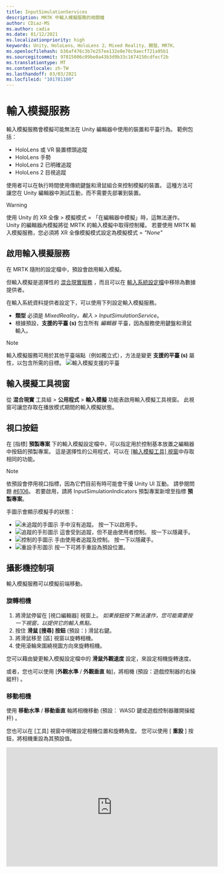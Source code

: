 ```yaml
---
title: InputSimulationServices
description: MRTK 中輸入模擬服務的相關檔
author: CDiaz-MS
ms.author: cadia
ms.date: 01/12/2021
ms.localizationpriority: high
keywords: Unity、HoloLens、HoloLens 2、Mixed Reality、開發、MRTK、
ms.openlocfilehash: b36af476c3b7e257ee132e0e70c9aecf721a95b1
ms.sourcegitcommit: 97815006c09be0a43b3d9b33c1674150cdfecf2b
ms.translationtype: MT
ms.contentlocale: zh-TW
ms.lasthandoff: 03/03/2021
ms.locfileid: "101781100"
---
```

# <a name="input-simulation-service"></a>輸入模擬服務

輸入模擬服務會模擬可能無法在 Unity 編輯器中使用的裝置和平臺行為。 範例包括：

* HoloLens 或 VR 裝置標頭追蹤
* HoloLens 手勢
* HoloLens 2 已明確追蹤
* HoloLens 2 目視追蹤

使用者可以在執行時間使用傳統鍵盤和滑鼠組合來控制模擬的裝置。 這種方法可讓您在 Unity 編輯器中測試互動，而不需要先部署到裝置。

> [!WARNING]
> 使用 Unity 的 XR 全像 > 模擬模式 = 「在編輯器中模擬」時，這無法運作。 Unity 的編輯器內模擬將從 MRTK 的輸入模擬中取得控制權。 若要使用 MRTK 輸入模擬服務，您必須將 XR 全像模擬模式設定為模擬模式 = *"None"*

## <a name="enabling-the-input-simulation-service"></a>啟用輸入模擬服務

在 MRTK 隨附的設定檔中，預設會啟用輸入模擬。

但輸入模擬是選擇性的 [混合現實服務](../../out-of-scope/MixedRealityServices.md) ，而且可以在 [輸入系統設定檔](../Input/InputProviders.md)中移除為數據提供者。

在輸入系統資料提供者設定下，可以使用下列設定輸入模擬服務。

* **類型** 必須是 *MixedReality。輸入 > InputSimulationService*。
* 根據預設，**支援的平臺 (s)** 包含所有 *編輯器* 平臺，因為服務使用鍵盤和滑鼠輸入。

> [!NOTE]
> 輸入模擬服務可用於其他平臺端點（例如獨立式），方法是變更 **支援的平臺 (s)** 屬性，以包含所需的目標。
> ![輸入模擬支援的平臺](../Images/InputSimulation/InputSimulationSupportedPlatforms.gif)

## <a name="input-simulation-tools-window"></a>輸入模擬工具視窗

從 **混合現實** 工具組  >  **公用程式**  >  **輸入模擬** 功能表啟用輸入模擬工具視窗。 此視窗可讓您存取在播放模式期間的輸入模擬狀態。

## <a name="viewport-buttons"></a>視口按鈕

在 [指標] **預製專案** 下的輸入模擬設定檔中，可以指定用於控制基本放置之編輯器中按鈕的預製專案。 這是選擇性的公用程式，可以在 [ [輸入模擬工具] 視窗](#input-simulation-tools-window)中存取相同的功能。

> [!NOTE]
> 依預設會停用視口指標，因為它們目前有時可能會干擾 Unity UI 互動。 請參閱問題 [#6106](https://github.com/microsoft/MixedRealityToolkit-Unity/issues/6106)。 若要啟用，請將 InputSimulationIndicators 預製專案新增至指標 **預製專案**。

手圖示會顯示模擬手的狀態：

* ![未追蹤的手圖示](../Images/InputSimulation/MRTK_InputSimulation_HandIndicator_Untracked.png) 手中沒有追蹤。 按一下以啟用手。
* ![追蹤的手形圖示](../Images/InputSimulation/MRTK_InputSimulation_HandIndicator_Tracked.png "追蹤的手形圖示") 這會受到追蹤，但不是由使用者控制。 按一下以隱藏手。
* ![控制的手圖示](../Images/InputSimulation/MRTK_InputSimulation_HandIndicator_Controlled.png "控制的手圖示") 手由使用者追蹤及控制。 按一下以隱藏手。
* ![重設手形圖示](../Images/InputSimulation/MRTK_InputSimulation_HandIndicator_Reset.png "重設手形圖示") 按一下可將手重設為預設位置。

## <a name="camera-control"></a>攝影機控制項

輸入模擬服務可以模擬前端移動。

### <a name="rotating-the-camera"></a>旋轉相機

1. 將滑鼠停留在 [視口編輯器] 視窗上。
    *如果按鈕按下無法運作，您可能需要按一下視窗，以提供它的輸入焦點。*
1. 按住 **滑鼠 [搜尋] 按鈕** (預設：) 滑鼠右鍵。
1. 將滑鼠移至 [區] 視窗以旋轉相機。
1. 使用滾輪來圍繞視圖方向來旋轉相機。

您可以藉由變更輸入模擬設定檔中的 **滑鼠外觀速度** 設定，來設定相機旋轉速度。

或者，您也可以使用 [**外觀水準** / **外觀垂直** 軸]，將相機 (預設：遊戲控制器的右操縱杆) 。

### <a name="moving-the-camera"></a>移動相機

使用 **移動水準** / **移動垂直** 軸將相機移動 (預設： WASD 鍵或遊戲控制器離開操縱杆) 。

您也可以在 [工具] 視窗中明確設定相機位置和旋轉角度。 您可以使用 [ **重設** ] 按鈕，將相機重設為其預設值。

<iframe width="560" height="315" src="https://www.youtube.com/embed/Z7L4I1ET7GU" class="center" frameborder="0" allow="accelerometer; encrypted-media; gyroscope; picture-in-picture" allowfullscreen />

## <a name="hand-simulation"></a>手上模擬

輸入模擬支援模擬的裝置。 這些虛擬手可以與任何支援一般裝置的物件互動，例如按鈕或 grabbable 物件。

### <a name="hand-simulation-mode"></a>手動模擬模式

在 [ [輸入模擬工具] 視窗](#input-simulation-tools-window) 中，[ **手動模擬模式** ] 設定會在兩個不同的輸入模型之間切換。 您也可以在輸入模擬設定檔中設定預設模式。

* 明確表達的 *手：模擬* 具有聯合位置資料的全向裝置。

   模擬 HoloLens 2 互動模型。

   以確切定位或使用觸控為依據的互動，可在此模式中模擬。

* *手勢*：利用點擊和基本手勢模擬簡化的模型。

   模擬 [HoloLens 互動模型](https://docs.microsoft.com/windows/mixed-reality/gestures)。

   焦點是使用注視指標來控制。 「 *攻* 點」手勢用來與按鈕互動。

### <a name="controlling-hand-movement"></a>控制手間移動

按住 **左邊/右邊的 Control 鍵** (預設：左邊的左 *移* 和右邊的 *空格*) ，以取得任一手勢的控制權。 當按下操作鍵時，該手將會出現在區中。 釋放操作金鑰後，就會在短 **手隱藏 Timeout** 之後消失。

您可以在 [ [輸入模擬工具] 視窗](#input-simulation-tools-window) 中永久切換，或按下 **切換左/右邊鍵** (預設： *T* 代表左邊， *Y* 表示右邊的) 。 再按一次切換鍵，以再次隱藏手。

滑鼠移動會將手移至 [view] 平面。 您可以使用 **滑鼠滾輪**，更進一步或更靠近相機移動手。

若要使用滑鼠旋轉手，請將 **左/右邊的控制項按鍵** (*左移* 或 *空格*) *，然後* 將滑鼠 **旋轉按鈕** (預設值： *ctrl* 鍵) 然後移動滑鼠以旋轉手。 您可以藉由變更輸入模擬設定檔中的 **滑鼠右鍵旋轉速度** 設定來設定手旋轉速度。

所有放置也都可以在 [ [輸入模擬工具] 視窗](#input-simulation-tools-window)中變更，包括重設為預設值。

### <a name="additional-profile-settings"></a>其他設定檔設定

* **右深度乘數** 控制滑鼠滾輪深度移動的敏感度。 較大的數位會加速縮放。
* [**預設距離**] 是從相機手上的初始距離。 按一下 [ **重設** ] 按鈕也會將手放在這個距離。
* **手抖動量** 會將隨機的動作新增至手中。 這項功能可用來模擬裝置上不正確的手追蹤，並確保互動適用于雜訊的輸入。

<iframe width="560" height="315" src="https://www.youtube.com/embed/uRYfwuqsjBQ" class="center" frameborder="0" allow="accelerometer; encrypted-media; gyroscope; picture-in-picture" allowfullscreen />

### <a name="hand-gestures"></a>手勢

捏合、抓取、刺探等手勢也可以模擬。

1. 使用 **左側/右邊的控制項鍵** (*左移* 或 *空格*) 來啟用手形控制

   或者，使用切換鍵 (*T* 或 *Y*) 來切換實際操作。

2. 在操作時，按住滑鼠按鍵以執行手勢手勢。

您可以對應每個滑鼠按鍵，使用 *左/中/右滑鼠右鍵手勢* 設定，將手圖形轉換成不同的手勢。 當未按下任何按鈕時， *預設手勢* 是手的形狀。

> [!NOTE]
> 縮小 *手勢是* 唯一執行「選取」動作的手勢。

### <a name="one-hand-manipulation"></a>單次操作

1. 按住 **左邊/右邊的控制項鍵** (*左移* 或 *空格*) 
2. 物件上的點
3. 按住滑鼠按鍵以縮小
4. 使用您的滑鼠移動物件
5. 放開滑鼠按鍵以停止互動

<iframe width="560" height="315" src="https://www.youtube.com/embed/rM0xaHam6wM" class="center" frameborder="0" allow="accelerometer; encrypted-media; gyroscope; picture-in-picture" allowfullscreen />

### <a name="two-hand-manipulation"></a>雙手勢操作

若要同時以兩種方式操作物件，建議使用持續性手動模式。

1. 按下切換鍵 (*T/Y*) 來切換。
1. 一次處理一個手勢：
    1. 按住 **空格鍵** 以控制右手邊
    1. 將手移至您要抓取物件的位置
    1. 按下 **滑鼠左鍵** 可啟動 *縮小手勢。* 在持續性模式中，當您放開滑鼠按鍵時，手勢將保持作用中狀態。
1. 以另一種方式重複此程式，在第二個位置抓取相同的物件。
1. 現在這兩個手都會抓取相同的物件，您可以將其中一個物件移至兩個執行中的操作。

<iframe width="560" height="315" src="https://www.youtube.com/embed/Qol5OFNfN14" class="center" frameborder="0" allow="accelerometer; encrypted-media; gyroscope; picture-in-picture" allowfullscreen />

### <a name="ggv-gaze-gesture-and-voice-interaction"></a>GGV (注視、手勢和語音) 互動

根據預設，GGV 互動會在編輯器中啟用，但場景中不會有明確的手。

1. 旋轉相機以指向互動物件上的注視游標 (滑鼠右鍵) 
1. 按一下並按住 **滑鼠** 左鍵以進行互動
1. 再次旋轉相機以操作物件

您可以切換輸入模擬設定檔內的 [ *已啟用手動可用輸入* ] 選項來關閉此功能。

此外，您可以使用模擬的手 GGV 互動

1. 藉由將 **手動模擬模式** 切換至 [輸入模擬設定檔](#enabling-the-input-simulation-service)中的 *手勢* 來啟用 GGV 模擬
1. 旋轉相機以指向互動物件上的注視游標 (滑鼠右鍵) 
1. 按住 **空格鍵** 以控制右手邊
1. 按一下並按住 **滑鼠** 左鍵以進行互動
1. 使用您的滑鼠移動物件
1. 放開滑鼠按鍵以停止互動

<iframe width="560" height="315" src="https://www.youtube.com/embed/6841rRMdqWw" class="center" frameborder="0" allow="accelerometer; encrypted-media; gyroscope; picture-in-picture" allowfullscreen />

### <a name="eye-tracking"></a>眼球追蹤

您可以藉由檢查 [輸入模擬設定檔](#enabling-the-input-simulation-service)中的 [**模擬眼睛位置**] 選項來啟用 [眼睛追蹤模擬](../EyeTracking/EyeTracking_BasicSetup.md#simulating-eye-tracking-in-the-unity-editor)。 這不應該與 GGV 的樣式互動一起使用 (因此，請確定 *已將 [* **手動模擬模式]** 設定為 [已) ]。

## <a name="see-also"></a>另請參閱

* [輸入系統設定檔](../Input/InputProviders.md)。
